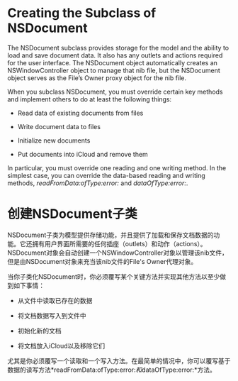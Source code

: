 # Creating the Subclass of NSDocument

The NSDocument subclass provides storage for the model and the ability to load and save document data. It also has any outlets and actions required for the user interface. The NSDocument object automatically creates an NSWindowController object to manage that nib file, but the NSDocument object serves as the File’s Owner proxy object for the nib file.

When you subclass NSDocument, you must override certain key methods and implement others to do at least the following things:

* Read data of existing documents from files

* Write document data to files

* Initialize new documents

* Put documents into iCloud and remove them

In particular, you must override one reading and one writing method. In the simplest case, you can override the data-based reading and writing methods, *readFromData:ofType:error:* and *dataOfType:error:*.

# 创建NSDocument子类

NSDocument子类为模型提供存储功能，并且提供了加载和保存文档数据的功能。它还拥有用户界面所需要的任何插座（outlets）和动作（actions）。NSDocument对象会自动创建一个NSWindowController对象以管理该nib文件，但是由NSDocument对象来充当该nib文件的File's Owner代理对象。

当你子类化NSDocument时，你必须覆写某个关键方法并实现其他方法以至少做到如下事情：

* 从文件中读取已存在的数据

* 将文档数据写入到文件中

* 初始化新的文档

* 将文档放入iCloud以及移除它们

尤其是你必须覆写一个读取和一个写入方法。在最简单的情况中，你可以覆写基于数据的读写方法*readFromData:ofType:error:*和*dataOfType:error:*方法。



